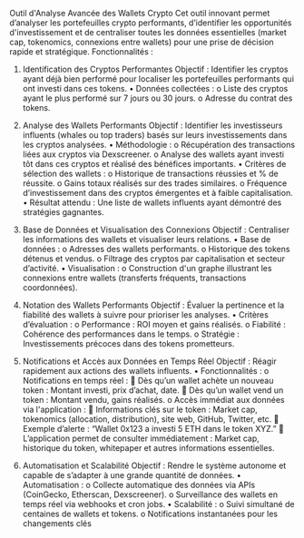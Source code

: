 
Outil d'Analyse Avancée des Wallets Crypto
Cet outil innovant permet d’analyser les portefeuilles crypto performants, d’identifier les opportunités d'investissement et de centraliser toutes les données essentielles (market cap, tokenomics, connexions entre wallets) pour une prise de décision rapide et stratégique.
Fonctionnalités : 
  
  1. Identification des Cryptos Performantes
Objectif : Identifier les cryptos ayant déjà bien performé pour localiser les portefeuilles performants qui ont investi dans ces tokens.
•	Données collectées :
o	Liste des cryptos ayant le plus performé sur 7 jours ou 30 jours.
o	Adresse du contrat des tokens.
  
  2. Analyse des Wallets Performants
Objectif : Identifier les investisseurs influents (whales ou top traders) basés sur leurs investissements dans les cryptos analysées.
•	Méthodologie :
o	Récupération des transactions liées aux cryptos via Dexscreener.
o	Analyse des wallets ayant investi tôt dans ces cryptos et réalisé des bénéfices importants.
•	Critères de sélection des wallets :
o	Historique de transactions réussies et % de réussite.
o	Gains totaux réalisés sur des trades similaires.
o	Fréquence d’investissement dans des cryptos émergentes et à faible capitalisation.
•	Résultat attendu : Une liste de wallets influents ayant démontré des stratégies gagnantes.
  
  3. Base de Données et Visualisation des Connexions
Objectif : Centraliser les informations des wallets et visualiser leurs relations.
•	Base de données :
o	Adresses des wallets performants.
o	Historique des tokens détenus et vendus.
o	Filtrage des cryptos par capitalisation et secteur d’activité.
•	Visualisation :
o	Construction d'un graphe illustrant les connexions entre wallets (transferts fréquents, transactions coordonnées).
  
  4. Notation des Wallets Performants
Objectif : Évaluer la pertinence et la fiabilité des wallets à suivre pour prioriser les analyses.
•	Critères d’évaluation :
o	Performance : ROI moyen et gains réalisés.
o	Fiabilité : Cohérence des performances dans le temps.
o	Stratégie : Investissements précoces dans des tokens prometteurs.
  
  5. Notifications et Accès aux Données en Temps Réel
Objectif : Réagir rapidement aux actions des wallets influents.
•	Fonctionnalités :
o	Notifications en temps réel :
	Dès qu’un wallet achète un nouveau token : Montant investi, prix d’achat, date.
	Dès qu’un wallet vend un token : Montant vendu, gains réalisés.
o	Accès immédiat aux données via l'application :
	Informations clés sur le token : Market cap, tokenomics (allocation, distribution), site web, GitHub, Twitter, etc.
	Exemple d’alerte : “Wallet 0x123 a investi 5 ETH dans le token XYZ.”
	L’application permet de consulter immédiatement : Market cap, historique du token, whitepaper et autres informations essentielles.
  
  6. Automatisation et Scalabilité
Objectif : Rendre le système autonome et capable de s’adapter à une grande quantité de données.
•	Automatisation :
o	Collecte automatique des données via APIs (CoinGecko, Etherscan, Dexscreener).
o	Surveillance des wallets en temps réel via webhooks et cron jobs.
•	Scalabilité :
o	Suivi simultané de centaines de wallets et tokens.
o	Notifications instantanées pour les changements clés




